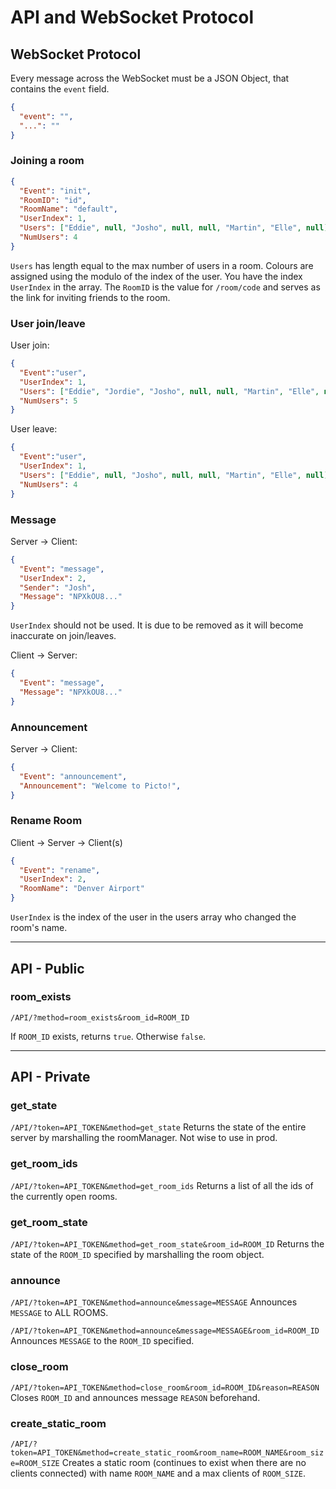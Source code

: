 # API and WebSocket Protocol

## WebSocket Protocol
Every message across the WebSocket must be a JSON Object, that contains the
`event` field.

```JSON
{
  "event": "",
  "...": ""
}
```

### Joining a room
```JSON
{
  "Event": "init",
  "RoomID": "id",
  "RoomName": "default",
  "UserIndex": 1,
  "Users": ["Eddie", null, "Josho", null, null, "Martin", "Elle", null],
  "NumUsers": 4
}
```
`Users` has length equal to the max number of users in a room. Colours are
assigned using the modulo of the index of the user. You have the index 
`UserIndex` in the array. The `RoomID` is the value for `/room/code` and serves
as the link for inviting friends to the room.

### User join/leave

User join:
```JSON
{
  "Event":"user",
  "UserIndex": 1,
  "Users": ["Eddie", "Jordie", "Josho", null, null, "Martin", "Elle", null],
  "NumUsers": 5
}
```

User leave:
```JSON
{
  "Event":"user",
  "UserIndex": 1,
  "Users": ["Eddie", null, "Josho", null, null, "Martin", "Elle", null],
  "NumUsers": 4
}
```

### Message

Server -> Client:
```JSON
{
  "Event": "message",
  "UserIndex": 2,
  "Sender": "Josh",
  "Message": "NPXkOU8..."
}
```

`UserIndex` should not be used. It is due to be removed as it will become inaccurate on join/leaves.

Client -> Server:
```JSON
{
  "Event": "message",
  "Message": "NPXkOU8..."
}
```

### Announcement

Server -> Client:
```JSON
{
  "Event": "announcement",
  "Announcement": "Welcome to Picto!",
}
```

### Rename Room

Client -> Server -> Client(s)
```JSON
{
  "Event": "rename",
  "UserIndex": 2,
  "RoomName": "Denver Airport"
}
```
`UserIndex` is the index of the user in the users array who changed the room's 
name.

---

## API - Public

### room_exists

`/API/?method=room_exists&room_id=ROOM_ID`

If `ROOM_ID` exists, returns `true`. Otherwise `false`.

---

## API - Private

### get_state

`/API/?token=API_TOKEN&method=get_state`
Returns the state of the entire server by marshalling the roomManager. Not wise to use in prod.

### get_room_ids

`/API/?token=API_TOKEN&method=get_room_ids`
Returns a list of all the ids of the currently open rooms.

### get_room_state

`/API/?token=API_TOKEN&method=get_room_state&room_id=ROOM_ID`
Returns the state of the `ROOM_ID` specified by marshalling the room object.

### announce

`/API/?token=API_TOKEN&method=announce&message=MESSAGE`
Announces `MESSAGE` to ALL ROOMS.

`/API/?token=API_TOKEN&method=announce&message=MESSAGE&room_id=ROOM_ID`
Announces `MESSAGE` to the `ROOM_ID` specified.

### close_room

`/API/?token=API_TOKEN&method=close_room&room_id=ROOM_ID&reason=REASON`
Closes `ROOM_ID` and announces message `REASON` beforehand.

### create_static_room

`/API/?token=API_TOKEN&method=create_static_room&room_name=ROOM_NAME&room_size=ROOM_SIZE`
Creates a static room (continues to exist when there are no clients connected) with name `ROOM_NAME` and a max clients of `ROOM_SIZE`.